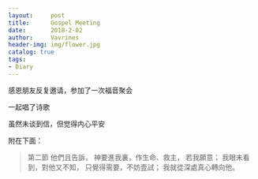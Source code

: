 ```yaml
---
layout:     post
title:      Gospel Meeting
date:       2018-2-02
author:     Vavrines
header-img: img/flower.jpg
catalog: true
tags:
- Diary
---
```


感恩朋友反复邀请，参加了一次福音聚会

一起唱了诗歌

虽然未谈到信，但觉得内心平安

附在下面：

>第二節
他們且告訴，
神要進我裏，作生命、救主，
若我願意；
我眼未看到，對他又不知，
只覺得需要，不妨壹試；
我就從深處真心轉向他。
